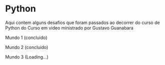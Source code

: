 # Python

Aqui contem alguns desafios  que foram passados ao decorrer do curso de Python do Curso em video ministrado por Gustavo Guanabara<br>

Mundo 1 (concluido)<br>

Mundo 2 (concluido)<br>

Mundo 3 (Loading...)




